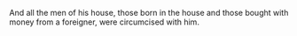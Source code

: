 And all the men of his house, those born in the house and those bought with money from a foreigner, were circumcised with him.
